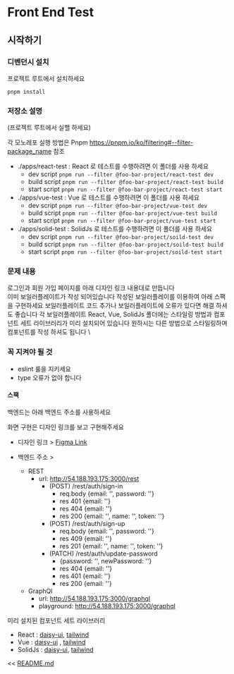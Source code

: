 # Front End Test

## 시작하기

### 디벤던시 설치
프로젝트 루트에서 설치하세요
```shell
pnpm install
```

### 저장소 설명

(프로젝트 루트에서 실핼 하세요)

각 모노레포 실행 방법은 Pnpm https://pnpm.io/ko/filtering#--filter-package_name 참조

- ./apps/react-test : React 로 테스트를 수행하려면 이 폴더를 사용 하세요
  - dev script `pnpm run --filter @foo-bar-project/react-test dev`
  - build script `pnpm run --filter @foo-bar-project/react-test build`
  - start script `pnpm run --filter @foo-bar-project/react-test start`
- ./apps/vue-test : Vue 로 테스트를 수행하려면 이 폴더를 사용 하세요
  - dev script `pnpm run --filter @foo-bar-project/vue-test dev`
  - build script `pnpm run --filter @foo-bar-project/vue-test build`
  - start script `pnpm run --filter @foo-bar-project/vue-test start`
- ./apps/solid-test : SolidJs 로 테스트를 수행하려면 이 폴더를 사용 하세요
  - dev script `pnpm run --filter @foo-bar-project/soild-test dev`
  - build script `pnpm run --filter @foo-bar-project/soild-test build`
  - start script `pnpm run --filter @foo-bar-project/soild-test start`

### 문제 내용

로그인과 회원 가입 페이지를 아래 디자인 링크 내용대로 만듭니다 \
이미 보일러플레이트가 작성 되어있습니다 작성된 보일러플레이를 이용하여 아래 스팩을 구현하세요 보일러플레이트 코드 추가나 보일러플레이트에 오류가 있다면 해결 하셔도 좋습니다
각 보일러플레이트 React, Vue, SolidJs 폴더에는 스타일링 방법과 컴포넌트 세트 라이브러리가 미리 설치되어 있습니다 원하시는 다른 방법으로 스타일링하며 컴포넌트를 작성 하셔도 됩니다 \

### 꼭 지켜야 될 것
- eslint 룰을 지키세요
- type 오류가 없야 합니다

#### 스팩

백엔드는 아래 백엔드 주소를 사용하세요

화면 구현은 디자인 링크를 보고 구현해주세요 

- 디자인 링크 > [Figma Link](https://www.figma.com/file/rRh6du4JPZclkiuBqLS6xX/Fornt-End-Test?node-id=0%3A1)

- 백엔드 주소 >
    - REST
        - url: http://54.188.193.175:3000/rest
          - (POST) /rest/auth/sign-in
            - req.body {email: '<string>', password: '<string>'} 
            - res 401 {email: '<string>'}
            - res 404 {email: '<string>'}
            - res 200 {email: '<string>', name: '<string>', token: '<string>'}
          - (POST) /rest/auth/sign-up
            - req.body {email: '<string>', password: '<string>'}
            - res 409 {email: '<string>'}
            - res 201 {email: '<string>', name: '<string>', token: '<string>'}
          - (PATCH) /rest/auth/update-password
            - {password: '<string>', newPassword: '<string>'}
            - res 404 {email: '<string>'}
            - res 401 {email: '<string>'}
            - res 200 {email: '<string>'}
    - GraphQl
        - url: http://54.188.193.175:3000/graphql
        - playground: http://54.188.193.175:3000/graphql

미리 설치된 컴포넌트 세트 라이브러리

- React : [daisy-ui](https://daisyui.com/), [tailwind](https://tailwindcss.com/)
- Vue :  [daisy-ui](https://daisyui.com/) , [tailwind](https://tailwindcss.com/)
- SolidJs : [daisy-ui](https://daisyui.com/), [tailwind](https://tailwindcss.com/)

<< [README.md](README.md)
